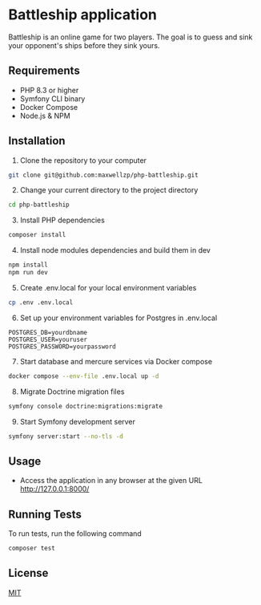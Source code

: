 # Battleship application

Battleship is an online game for two players. The goal is to guess and sink your opponent's ships before they sink yours. 

## Requirements
* PHP 8.3 or higher
* Symfony CLI binary
* Docker Compose
* Node.js & NPM


## Installation
1. Clone the repository to your computer
```bash
git clone git@github.com:maxwellzp/php-battleship.git
```
2. Change your current directory to the project directory
```bash
cd php-battleship
```
3. Install PHP dependencies
```bash
composer install
```
4. Install node modules dependencies and build them in dev
```bash
npm install
npm run dev
```
5. Create .env.local for your local environment variables
```bash
cp .env .env.local
```
6. Set up your environment variables for Postgres in .env.local
```dotenv
POSTGRES_DB=yourdbname
POSTGRES_USER=youruser
POSTGRES_PASSWORD=yourpassword
```
7. Start database and mercure services via Docker compose
```bash
docker compose --env-file .env.local up -d
```
8. Migrate Doctrine migration files
```bash
symfony console doctrine:migrations:migrate 
```

9. Start Symfony development server
```bash
symfony server:start --no-tls -d
```

## Usage
* Access the application in any browser at the given URL http://127.0.0.1:8000/

## Running Tests

To run tests, run the following command

```bash
composer test
```


## License

[MIT](https://choosealicense.com/licenses/mit/)

